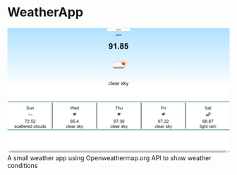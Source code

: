 # WeatherApp
![Screenshot](Weather_Screenshot.png)
A small weather app using Openweathermap.org API to show weather conditions
